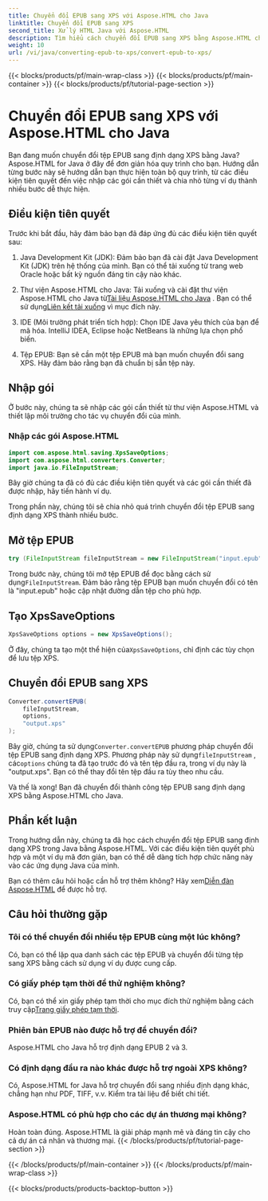 ```yaml
---
title: Chuyển đổi EPUB sang XPS với Aspose.HTML cho Java
linktitle: Chuyển đổi EPUB sang XPS
second_title: Xử lý HTML Java với Aspose.HTML
description: Tìm hiểu cách chuyển đổi EPUB sang XPS bằng Aspose.HTML cho Java. Hướng dẫn từng bước để chuyển đổi EPUB sang XPS liền mạch. Hãy thử ngay!
weight: 10
url: /vi/java/converting-epub-to-xps/convert-epub-to-xps/
---
```


{{< blocks/products/pf/main-wrap-class >}}
{{< blocks/products/pf/main-container >}}
{{< blocks/products/pf/tutorial-page-section >}}

# Chuyển đổi EPUB sang XPS với Aspose.HTML cho Java


Bạn đang muốn chuyển đổi tệp EPUB sang định dạng XPS bằng Java? Aspose.HTML for Java ở đây để đơn giản hóa quy trình cho bạn. Hướng dẫn từng bước này sẽ hướng dẫn bạn thực hiện toàn bộ quy trình, từ các điều kiện tiên quyết đến việc nhập các gói cần thiết và chia nhỏ từng ví dụ thành nhiều bước dễ thực hiện.

## Điều kiện tiên quyết

Trước khi bắt đầu, hãy đảm bảo bạn đã đáp ứng đủ các điều kiện tiên quyết sau:

1. Java Development Kit (JDK): Đảm bảo bạn đã cài đặt Java Development Kit (JDK) trên hệ thống của mình. Bạn có thể tải xuống từ trang web Oracle hoặc bất kỳ nguồn đáng tin cậy nào khác.

2. Thư viện Aspose.HTML cho Java: Tải xuống và cài đặt thư viện Aspose.HTML cho Java từ[Tài liệu Aspose.HTML cho Java](https://reference.aspose.com/html/java/) . Bạn có thể sử dụng[Liên kết tải xuống](https://releases.aspose.com/html/java/) vì mục đích này.

3. IDE (Môi trường phát triển tích hợp): Chọn IDE Java yêu thích của bạn để mã hóa. IntelliJ IDEA, Eclipse hoặc NetBeans là những lựa chọn phổ biến.

4. Tệp EPUB: Bạn sẽ cần một tệp EPUB mà bạn muốn chuyển đổi sang XPS. Hãy đảm bảo rằng bạn đã chuẩn bị sẵn tệp này.

## Nhập gói

Ở bước này, chúng ta sẽ nhập các gói cần thiết từ thư viện Aspose.HTML và thiết lập môi trường cho tác vụ chuyển đổi của mình.

### Nhập các gói Aspose.HTML

```java
import com.aspose.html.saving.XpsSaveOptions;
import com.aspose.html.converters.Converter;
import java.io.FileInputStream;
```

Bây giờ chúng ta đã có đủ các điều kiện tiên quyết và các gói cần thiết đã được nhập, hãy tiến hành ví dụ.

Trong phần này, chúng tôi sẽ chia nhỏ quá trình chuyển đổi tệp EPUB sang định dạng XPS thành nhiều bước.

## Mở tệp EPUB

```java
try (FileInputStream fileInputStream = new FileInputStream("input.epub")) {
```

 Trong bước này, chúng tôi mở tệp EPUB để đọc bằng cách sử dụng`FileInputStream`. Đảm bảo rằng tệp EPUB bạn muốn chuyển đổi có tên là "input.epub" hoặc cập nhật đường dẫn tệp cho phù hợp.

## Tạo XpsSaveOptions

```java
XpsSaveOptions options = new XpsSaveOptions();
```

Ở đây, chúng ta tạo một thể hiện của`XpsSaveOptions`, chỉ định các tùy chọn để lưu tệp XPS.

## Chuyển đổi EPUB sang XPS

```java
Converter.convertEPUB(
    fileInputStream,
    options,
    "output.xps"
);
```

 Bây giờ, chúng ta sử dụng`Converter.convertEPUB` phương pháp chuyển đổi tệp EPUB sang định dạng XPS. Phương pháp này sử dụng`fileInputStream` , các`options` chúng ta đã tạo trước đó và tên tệp đầu ra, trong ví dụ này là "output.xps". Bạn có thể thay đổi tên tệp đầu ra tùy theo nhu cầu.

Và thế là xong! Bạn đã chuyển đổi thành công tệp EPUB sang định dạng XPS bằng Aspose.HTML cho Java.

## Phần kết luận

Trong hướng dẫn này, chúng ta đã học cách chuyển đổi tệp EPUB sang định dạng XPS trong Java bằng Aspose.HTML. Với các điều kiện tiên quyết phù hợp và một ví dụ mã đơn giản, bạn có thể dễ dàng tích hợp chức năng này vào các ứng dụng Java của mình.

 Bạn có thêm câu hỏi hoặc cần hỗ trợ thêm không? Hãy xem[Diễn đàn Aspose.HTML](https://forum.aspose.com/) để được hỗ trợ.

## Câu hỏi thường gặp

### Tôi có thể chuyển đổi nhiều tệp EPUB cùng một lúc không?
Có, bạn có thể lặp qua danh sách các tệp EPUB và chuyển đổi từng tệp sang XPS bằng cách sử dụng ví dụ được cung cấp.

### Có giấy phép tạm thời để thử nghiệm không?
Có, bạn có thể xin giấy phép tạm thời cho mục đích thử nghiệm bằng cách truy cập[Trang giấy phép tạm thời](https://purchase.aspose.com/temporary-license/).

### Phiên bản EPUB nào được hỗ trợ để chuyển đổi?
Aspose.HTML cho Java hỗ trợ định dạng EPUB 2 và 3.

### Có định dạng đầu ra nào khác được hỗ trợ ngoài XPS không?
Có, Aspose.HTML for Java hỗ trợ chuyển đổi sang nhiều định dạng khác, chẳng hạn như PDF, TIFF, v.v. Kiểm tra tài liệu để biết chi tiết.

### Aspose.HTML có phù hợp cho các dự án thương mại không?
Hoàn toàn đúng. Aspose.HTML là giải pháp mạnh mẽ và đáng tin cậy cho cả dự án cá nhân và thương mại.
{{< /blocks/products/pf/tutorial-page-section >}}

{{< /blocks/products/pf/main-container >}}
{{< /blocks/products/pf/main-wrap-class >}}

{{< blocks/products/products-backtop-button >}}
